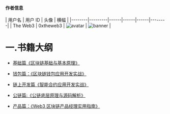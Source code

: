 #### 作者信息
| 用户名 | 用户 ID | 头像 | 横幅 | 
|--------|---------|------|------|------|--------|
| The Web3 | 0xtheweb3 | ![avatar](https://pbs.twimg.com/profile_images/1781583634979262466/j59yosRR_normal.jpg) | ![banner](https://pbs.twimg.com/profile_banners/1751058789783289856/1713538465) | 

# 一.书籍大纲

- [基础篇《区块链基础与基本原理》](https://github.com/the-web3-book/the-web3-book/blob/main/outline/blockchainbasic.md)

- [钱包篇：《区块链钱包应用开发实战》](https://github.com/the-web3-book/the-web3-book/blob/main/outline/wallet.md)

- [链上开发篇《智能合约应用开发实战》]()

- [公链篇:《公链底层原理与源码解析》]()

- [产品篇：《Web3 区块链产品经理实用指南》]()
